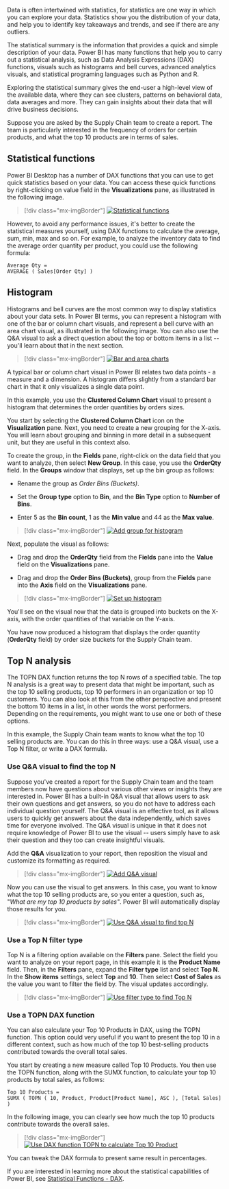 Data is often intertwined with statistics, for statistics are one way in which you can explore your data. Statistics show you the distribution of your data, and help you to identify key takeaways and trends, and see if there are any outliers.

The statistical summary is the information that provides a quick and simple description of your data. Power BI has many functions that help you to carry out a statistical analysis, such as Data Analysis Expressions (DAX) functions, visuals such as histograms and bell curves, advanced analytics visuals, and statistical programing languages such as Python and R.

Exploring the statistical summary gives the end-user a high-level view of the available data, where they can see clusters, patterns on behavioral data, data averages and more. They can gain insights about their data that will drive business decisions.

Suppose you are asked by the Supply Chain team to create a report. The team is particularly interested in the frequency of orders for certain products, and what the top 10 products are in terms of sales.

## Statistical functions

Power BI Desktop has a number of DAX functions that you can use to get quick statistics based on your data. You can access these quick functions by right-clicking on value field in the **Visualizations** pane, as illustrated in the following image.

> [!div class="mx-imgBorder"]
> [![Statistical functions](../media/2-statistical-functions-ssm.png)](../media/2-statistical-functions-ssm.png#lightbox)

However, to avoid any performance issues, it's better to create the statistical measures yourself, using DAX functions to calculate the average, sum, min, max and so on. For example, to analyze the inventory data to find the average order quantity per product, you could use the following formula:

```dax
Average Qty =
AVERAGE ( Sales[Order Qty] )
```

## Histogram

Histograms and bell curves are the most common way to display statistics about your data sets. In Power BI terms, you can represent a histogram with one of the bar or column chart visuals, and represent a bell curve with an area chart visual, as illustrated in the following image. You can also use the Q&A visual to ask a direct question about the top or bottom items in a list -- you'll learn about that in the next section.

> [!div class="mx-imgBorder"]
> [![Bar and area charts](../media/2-bar-area-charts-ss.png)](../media/2-bar-area-charts-ss.png#lightbox)

A typical bar or column chart visual in Power BI relates two data points - a measure and a dimension. A histogram differs slightly from a standard bar chart in that it only visualizes a single data point.

In this example, you use the **Clustered Column Chart** visual to present a histogram that determines the order quantities by orders sizes.

You start by selecting the **Clustered Column Chart** icon on the **Visualization** pane. Next, you need to create a new grouping for the X-axis. You will learn about grouping and binning in more detail in a subsequent unit, but they are useful in this context also.

To create the group, in the **Fields** pane, right-click on the data field that you want to analyze, then select **New Group**. In this case, you use the **OrderQty** field. In the **Groups** window that displays, set up the bin group as follows:

-   Rename the group as *Order Bins (Buckets)*.

-   Set the **Group type** option to **Bin**, and the **Bin Type** option to **Number of Bins**.

-   Enter 5 as the **Bin count**, 1 as the **Min value** and 44 as the **Max value**.

> [!div class="mx-imgBorder"]
> [![Add group for histogram](../media/2-add-group-histogram-ss.png)](../media/2-add-group-histogram-ss.png#lightbox)

Next, populate the visual as follows:

-   Drag and drop the **OrderQty** field from the **Fields** pane into the **Value** field on the **Visualizations** pane.

-   Drag and drop the **Order Bins (Buckets)**, group from the **Fields** pane into the **Axis** field on the **Visualizations** pane.

> [!div class="mx-imgBorder"]
> [![Set up histogram](../media/2-set-up-histogram-ssm.png)](../media/2-set-up-histogram-ssm.png#lightbox)

You'll see on the visual now that the data is grouped into buckets on the X-axis, with the order quantities of that variable on the Y-axis.

You have now produced a histogram that displays the order quantity (**OrderQty** field) by order size buckets for the Supply Chain team.

## Top N analysis 

The TOPN DAX function returns the top N rows of a specified table. The top N analysis is a great way to present data that might be important, such as the top 10 selling products, top 10 performers in an organization or top 10 customers. You can also look at this from the other perspective and present the bottom 10 items in a list, in other words the worst performers. Depending on the requirements, you might want to use one or both of these options.

In this example, the Supply Chain team wants to know what the top 10 selling products are. You can do this in three ways: use a Q&A visual, use a Top N filter, or write a DAX formula.

### Use Q&A visual to find the top N

Suppose you've created a report for the Supply Chain team and the team members now have questions about various other views or insights they are interested in. Power BI has a built-in Q&A visual that allows users to ask their own questions and get answers, so you do not have to address each individual question yourself. The Q&A visual is an effective tool, as it allows users to quickly get answers about the data independently, which saves time for everyone involved. The Q&A visual is unique in that it does not require knowledge of Power BI to use the visual -- users simply have to ask their question and they too can create insightful visuals.

Add the **Q&A** visualization to your report, then reposition the visual and customize its formatting as required.

> [!div class="mx-imgBorder"]
> [![Add Q&A visual](../media/2-add-question-answer-visual-ssm.png)](../media/2-add-question-answer-visual-ssm.png#lightbox)

Now you can use the visual to get answers. In this case, you want to know what the top 10 selling products are, so you enter a question, such as, "*What are my top 10 products by sales"*. Power BI will automatically display those results for you.

> [!div class="mx-imgBorder"]
> [![Use Q&A visual to find top N](../media/2-use-question-answer-find-top-n-ss.png)](../media/2-use-question-answer-find-top-n-ss.png#lightbox)

### Use a Top N filter type

Top N is a filtering option available on the **Filters** pane. Select the field you want to analyze on your report page, in this example it is the **Product Name** field. Then, in the **Filters** pane, expand the **Filter type** list and select **Top N**. In the **Show items** settings, select **Top** and **10**. Then select **Cost of Sales** as the value you want to filter the field by. The visual updates accordingly.

> [!div class="mx-imgBorder"]
> [![Use filter type to find Top N](../media/2-use-filter-find-top-n-ssm.png)](../media/2-use-filter-find-top-n-ssm.png#lightbox)

### Use a TOPN DAX function 

You can also calculate your Top 10 Products in DAX, using the TOPN function. This option could very useful if you want to present the top 10 in a different context, such as how much of the top 10 best-selling products contributed towards the overall total sales.

You start by creating a new measure called Top 10 Products. You then use the TOPN function, along with the SUMX function, to calculate your top 10 products by total sales, as follows:

```dax
Top 10 Products =
SUMX ( TOPN ( 10, Product, Product[Product Name], ASC ), [Total Sales] )
```

In the following image, you can clearly see how much the top 10 products contribute towards the overall sales.

> [!div class="mx-imgBorder"]
> [![Use DAX function TOPN to calculate Top 10 Product](../media/2-use-dax-function-calculate-top-n-ss.png)](../media/2-use-dax-function-calculate-top-n-ss.png#lightbox)

You can tweak the DAX formula to present same result in percentages.

If you are interested in learning more about the statistical capabilities of Power BI, see [Statistical Functions - DAX](https://docs.microsoft.com/dax/statistical-functions-dax/?azure-portal=true).

